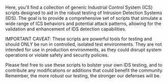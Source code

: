 Here, you'll find a collection of generic Industrial Control System (ICS) scripts designed to aid in the robust testing of Intrusion Detection Systems (IDS). The goal is to provide a comprehensive set of scripts that simulate a wide range of ICS behaviors and potential attack patterns, allowing for the validation and enhancement of IDS detection capabilities.

IMPORTANT CAVEAT: These scripts are powerful tools for testing and should ONLY be run in controlled, isolated test environments. They are not intended for use in production environments, as they could disrupt system operations or violate safety and security policies.

Please feel free to use these scripts to bolster your own IDS testing, and to contribute any modifications or additions that could benefit the community. Remember, the more robust our testing, the stronger our defenses will be.
